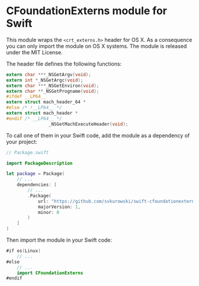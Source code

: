 # CFoundationExterns module for Swift

This module wraps the `<crt_externs.h>` header for OS X. As a consequence you can only import the module on OS X systems. The module is released under the MIT License.

The header file defines the following functions:

```C
extern char ***_NSGetArgv(void);
extern int *_NSGetArgc(void);
extern char ***_NSGetEnviron(void);
extern char **_NSGetProgname(void);
#ifdef __LP64__
extern struct mach_header_64 *
#else /* !__LP64__ */
extern struct mach_header *
#endif /* __LP64__ */
				_NSGetMachExecuteHeader(void);
```

To call one of them in your Swift code, add the module as a dependency of your project:

```Swift
// Package.swift

import PackageDescription

let package = Package(
    // ...
    dependencies: [
        // ...
        .Package(
            url: "https://github.com/svkurowski/swift-cfoundationexterns",
            majorVersion: 1,
            minor: 0
        )
    ]
)
```

Then import the module in your Swift code:

```Swift
#if os(Linux)
    // ...
#else
    // ...
    import CFoundationExterns
#endif
```
